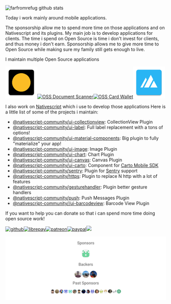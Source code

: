 ![farfromrefug github stats](https://github-readme-stats-git-master-airopis-projects.vercel.app/api?username=farfromrefug&count_private=true&show_icons=true&locale=en&role=OWNER,ORGANIZATION_MEMBER)

Today i work mainly around mobile applications.

The sponsorship allow me to spend more time on those applications and on Nativescript and its plugins. My main job is to develop applications for clients. The time i spend on Open Source is time i don't invest for clients, and thus money i don't earn. Sponsorship allows me to give more time to Open Source while making sure my family still gets enough to live.

I maintain multiple Open Source applications

[<img src="https://github.com/Akylas/oss-weather/raw/master/App_Resources/Android/src/main/res/mipmap-xxxhdpi/ic_launcher.png" alt="OSS Weather" height="100">](https://github.com/Akylas/oss-weather)[<img src="https://github.com/Akylas/com.akylas.documentscanner/raw/master/App_Resources/documentscanner/Android/src/main/res/mipmap-xxxhdpi/ic_launcher.png" alt="OSS Document Scanner" height="100">](https://github.com/Akylas/com.akylas.documentscanner)[<img src="https://github.com/Akylas/com.akylas.documentscanner/raw/master/App_Resources/cardwallet/Android/src/main/res/mipmap-xxxhdpi/ic_launcher.webp" alt="OSS Card Wallet" height="100">](https://github.com/Akylas/com.akylas.documentscanner)[<img src="https://github.com/Akylas/alpimaps/raw/master/App_Resources/Android/src/main/res/mipmap-xxxhdpi/ic_launcher.png" alt="Alpi Maps" height="100">](https://github.com/Akylas/alpimaps)

I also work on [Nativescript](https://www.nativescript.org/) which i use to develop those applications
Here is a little list of some of the projects i maintain:

* [@nativescript-community/ui-collectionview](https://github.com/nativescript-community/ui-collectionview): CollectionView Plugin
* [@nativescript-community/ui-label](https://github.com/nativescript-community/ui-label): Full label replacement with a tons of options!
* [@nativescript-community/ui-material-components](https://github.com/nativescript-community/ui-material-components): Big plugin to fully "materialize" your app!
* [@nativescript-community/ui-image](https://github.com/nativescript-community/ui-image): Image Plugin 
* [@nativescript-community/ui-chart](hhttps://github.com/nativescript-community/ui-chart): Chart Plugin
* [@nativescript-community/ui-canvas](https://github.com/nativescript-community/ui-canvas): Canvas Plugin
* [@nativescript-community/ui-carto](https://github.com/nativescript-community/ui-carto): Component for [Carto Mobile SDK](https://github.com/CartoDB/mobile-sdk)
* [@nativescript-community/sentry](https://github.com/nativescript-community/sentry): Plugin for [Sentry](https://github.com/getsentry/sentry) support
* [@nativescript-community/https](https://github.com/nativescript-community/https): Plugin to replace N http with a lot of features
* [@nativescript-community/gesturehandler](https://github.com/nativescript-community/gesturehandler): Plugin better gesture handlers
* [@nativescript-community/push](https://github.com/nativescript-community/push): Push Messages Plugin
* [@nativescript-community//ui-barcodeview](https://github.com/nativescript-community/ui-barcodeview): Barcode View Plugin


If you want to help you can donate so that i can spend more time doing open source work!

 [<img src="https://external-content.duckduckgo.com/iu/?u=https%3A%2F%2Ftse4.explicit.bing.net%2Fth%3Fid%3DOIP.hIGMGIFrost-G-FNL2kXiQHaHa%26pid%3DApi&f=1&ipt=07208f7d6e9be40d3033950f3cd9c0c579545845a2a4160242cbd610d9b86777&ipo=images" alt="github" height="60">](https://github.com/farfromrefug)[<img src="https://github.githubassets.com/assets/liberapay-48108ded7267.svg" alt="librepay" height="60">](https://liberapay.com/farfromrefuge)[<img src="https://github.githubassets.com/assets/patreon-96b15b9db4b9.svg" alt="patreon" height="60">](https://patreon.com/farfromrefuge)[<img src="https://external-content.duckduckgo.com/iu/?u=https%3A%2F%2Ftse1.mm.bing.net%2Fth%3Fid%3DOIP.80mAm58z9yS44YaSHUdESQHaHa%26pid%3DApi&f=1&ipt=9c326c9d9740e9f56c2ce4db24bc58792e253301263d64729e62dfb640c014f3&ipo=images" alt="paypal" height="60">](http://paypal.me/farfromfefug)<a href="https://www.buymeacoffee.com/farfromrefug"><img src="https://img.buymeacoffee.com/button-api/?text=Buy me a beer&emoji=🍺&slug=farfromrefug&button_colour=FFDD00&font_colour=000000&font_family=Comic&outline_colour=000000&coffee_colour=ffffff" /></a>


 <img src="https://raw.githubusercontent.com/farfromrefug/sponsorkit/main/sponsors.svg"/>


